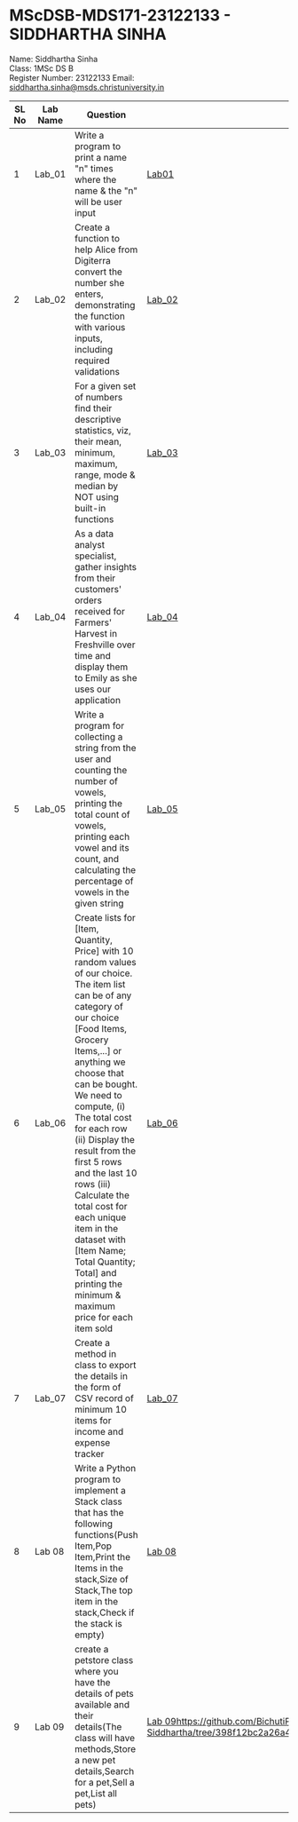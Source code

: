 # MScDSB-MDS171-23122133 - SIDDHARTHA SINHA
Name: Siddhartha Sinha   
Class: 1MSc DS B   
Register Number: 23122133
Email: siddhartha.sinha@msds.christuniversity.in

| SL No | Lab Name | Question | Link to Code |
|---    |---       |---       |---           |
| 1     | Lab_01   | Write a program to print a name "n" times where the name & the "n" will be user input|<a href="[Lab01](https://github.com/BichutiPata19/MScDSB-MDS171-23122133-Siddhartha/blob/78789088cb3227fcb62fc54ff248f2f6bcd94e94/Lab%20works/Lab01/Lab01.ipynb)">[Lab01](https://github.com/BichutiPata19/MScDSB-MDS171-23122133-Siddhartha/blob/78789088cb3227fcb62fc54ff248f2f6bcd94e94/Lab%20works/Lab01/Lab01.ipynb)</a>|
| 2     | Lab_02   | Create a function to help Alice from Digiterra convert the number she enters, demonstrating the function with various inputs, including required validations|<a href="[Lab02.ipynb](https://github.com/BichutiPata19/MScDSB-MDS171-23122133-Siddhartha/tree/18a1bade973f3b0fe1290c49db73d210cd9614db/Lab%20works/Lab02)">[Lab_02](https://github.com/BichutiPata19/MScDSB-MDS171-23122133-Siddhartha/tree/18a1bade973f3b0fe1290c49db73d210cd9614db/Lab%20works/Lab02)</a>|
| 3     | Lab_03   | For a given set of numbers find their descriptive statistics, viz, their mean, minimum, maximum, range, mode & median by NOT using built-in functions|<a href="[Lab03.ipynb](https://github.com/BichutiPata19/MScDSB-MDS171-23122133-Siddhartha/tree/18a1bade973f3b0fe1290c49db73d210cd9614db/Lab%20works/Lab03)">[Lab_03](https://github.com/BichutiPata19/MScDSB-MDS171-23122133-Siddhartha/tree/18a1bade973f3b0fe1290c49db73d210cd9614db/Lab%20works/Lab03)</a>|
| 4     | Lab_04   | As a data analyst specialist, gather insights from their customers' orders received for Farmers' Harvest in Freshville over time and display them to Emily as she uses our application|<a href="[Lab04.ipynb](https://github.com/BichutiPata19/MScDSB-MDS171-23122133-Siddhartha/tree/18a1bade973f3b0fe1290c49db73d210cd9614db/Lab%20works/Lab04)">[Lab_04](https://github.com/BichutiPata19/MScDSB-MDS171-23122133-Siddhartha/tree/18a1bade973f3b0fe1290c49db73d210cd9614db/Lab%20works/Lab04)</a>|
| 5     | Lab_05   | Write a program for collecting a string from the user and counting the number of vowels, printing the total count of vowels, printing each vowel and its count, and calculating the percentage of vowels in the given string|<a href="[Lab05.ipynb](https://github.com/BichutiPata19/MScDSB-MDS171-23122133-Siddhartha/tree/18a1bade973f3b0fe1290c49db73d210cd9614db/Lab%20works/Lab05)">[Lab_05](https://github.com/BichutiPata19/MScDSB-MDS171-23122133-Siddhartha/tree/18a1bade973f3b0fe1290c49db73d210cd9614db/Lab%20works/Lab05)</a>|
| 6     | Lab_06   | Create lists for [Item, Quantity, Price] with 10 random values of our choice. The item list can be of any category of our choice [Food Items, Grocery Items,...] or anything we choose that can be bought. We need to compute, (i) The total cost for each row (ii) Display the result from the first 5 rows and the last 10 rows (iii) Calculate the total cost for each unique item in the dataset with [Item Name; Total Quantity; Total] and printing the minimum & maximum price for each item sold|<a href="[Lab06.ipynb](https://github.com/BichutiPata19/MScDSB-MDS171-23122133-Siddhartha/tree/18a1bade973f3b0fe1290c49db73d210cd9614db/Lab%20works/Lab06)">[Lab_06](https://github.com/BichutiPata19/MScDSB-MDS171-23122133-Siddhartha/tree/18a1bade973f3b0fe1290c49db73d210cd9614db/Lab%20works/Lab06)</a>|
| 7     | Lab_07   | Create a method in class to export the details in the form of CSV record of minimum 10 items for income and expense tracker|<a href="[[CAC01.ipynb](https://github.com/BichutiPata19/MScDSB-MDS171-23122133-Siddhartha/tree/18a1bade973f3b0fe1290c49db73d210cd9614db/Lab%20works/Lab07)](https://github.com/BichutiPata19/MScDSB-MDS171-23122133-Siddhartha/tree/18a1bade973f3b0fe1290c49db73d210cd9614db/Lab%20works/Lab07)">[Lab_07](https://github.com/BichutiPata19/MScDSB-MDS171-23122133-Siddhartha/tree/18a1bade973f3b0fe1290c49db73d210cd9614db/Lab%20works/Lab07)</a>|
| 8  | Lab 08   | Write a Python program to implement a Stack class that has the following functions(Push Item,Pop Item,Print the Items in the stack,Size of Stack,The top item in the stack,Check if the stack is empty)|<a href="[Lab 08.ipynb](https://github.com/BichutiPata19/MScDSB-MDS171-23122133-Siddhartha/tree/398f12bc2a26a406462a41bf70c8a511990e966b/Lab%20works/Lab08)">[Lab 08](https://github.com/BichutiPata19/MScDSB-MDS171-23122133-Siddhartha/tree/398f12bc2a26a406462a41bf70c8a511990e966b/Lab%20works/Lab08)</a>|
| 9  | Lab 09   | create a petstore class where you have the details of pets available and their details(The class will have methods,Store a new pet details,Search for a pet,Sell a pet,List all pets)|<a href="[Lab 09.ipynb](https://github.com/BichutiPata19/MScDSB-MDS171-23122133-Siddhartha/tree/398f12bc2a26a406462a41bf70c8a511990e966b/Lab%20works/Lab09)https://github.com/BichutiPata19/MScDSB-MDS171-23122133-Siddhartha/tree/398f12bc2a26a406462a41bf70c8a511990e966b/Lab%20works/Lab09">[Lab 09](https://github.com/BichutiPata19/MScDSB-MDS171-23122133-Siddhartha/tree/398f12bc2a26a406462a41bf70c8a511990e966b/Lab%20works/Lab09)https://github.com/BichutiPata19/MScDSB-MDS171-23122133-Siddhartha/tree/398f12bc2a26a406462a41bf70c8a511990e966b/Lab%20works/Lab09</a>|
